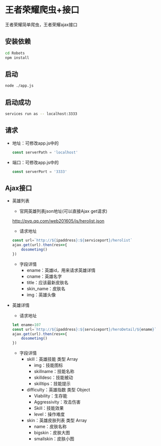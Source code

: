 # 王者荣耀爬虫+接口
王者荣耀简单爬虫，王者荣耀ajax接口

## 安装依赖
```bash
cd Robots
npm install
```
## 启动
```bash
node ./app.js
```

## 启动成功
```bash
services run as -- localhost:3333
```

## 请求

-   地址：可修改app.js中的 
    ```javascript
    const serverPath = 'localhost'
    ```
-   端口：可修改app.js中的 
    ```javascript
    const serverPort = '3333'
    ```

## Ajax接口

-   英雄列表

    -   官网英雄列表json地址(可以直接Ajax get请求)

    http://pvp.qq.com/web201605/js/herolist.json

    -   请求地址
    ```javascript    
    const url=`http://${ipaddress}:${serviceport}/herolist`
    ajax.get(url).then(res=>{
        dosometing()
    })
    ```
    -   字段详情
        -   ename：英雄id，用来请求英雄详情
        -   cname：英雄名字
        -   title：应该最新皮肤名
        -   skin_name：皮肤名
        -   img：英雄头像

-   英雄详情

    -   请求地址
    ```javascript    
    let ename=107
    const url=`http://${ipaddress}:${serviceport}/heroDetail/${ename}`
    ajax.get(url).then(res=>{
        dosometing()
    })
    ```
    -   字段详情
        -   skill：英雄技能 类型 Array
            -   img：技能图标
            -   skillname：技能名称
            -   skilldesc：技能被动
            -   skilltips：技能提示
        -   difficulty：英雄指数 类型 Object
            -   Viability：生存能
            -   Aggressivity：攻击伤害
            -   Skill：技能效果
            -   level：操作难度
        -   skin：英雄皮肤列表 类型 Array
            -   name：皮肤名称
            -   bigskin：皮肤大图
            -   smallskin：皮肤小图

